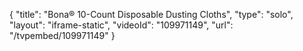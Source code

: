 {
    "title": "Bona&reg; 10-Count Disposable Dusting Cloths",
    "type": "solo",
    "layout": "iframe-static",
    "videoId": "109971149",
    "url": "\/tvpembed\/109971149"
}